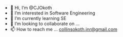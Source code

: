 - 👋 Hi, I’m @CJOkoth
- 👀 I’m interested in Software Engineering
- 🌱 I’m currently learning SE
- 💞️ I’m looking to collaborate on ...
- 📫 How to reach me ... collinsokoth.jnr@gmail.com

<!---
CJOkoth/CJOkoth is a ✨ special ✨ repository because its `README.md` (this file) appears on your GitHub profile.
You can click the Preview link to take a look at your changes.
--->

